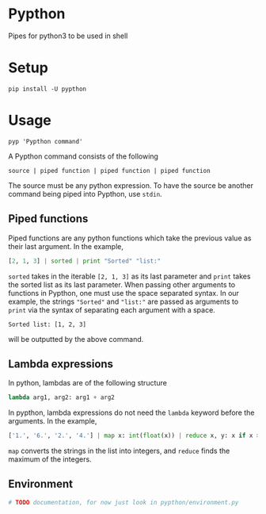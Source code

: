 # Pypthon

Pipes for python3 to be used in shell

# Setup

```
pip install -U pypthon
```

# Usage

```
pyp 'Pypthon command'
```

A Pypthon command consists of the following

```
source | piped function | piped function | piped function
```

The source must be any python expression. To have the source be another command being piped into Pypthon, use ``stdin``.

## Piped functions

Piped functions are any python functions which take the previous value as their last argument. In the example,

```python
[2, 1, 3] | sorted | print "Sorted" "list:"
```

``sorted`` takes in the iterable ``[2, 1, 3]`` as its last parameter and ``print`` takes the sorted list as its last parameter. When passing other arguments to functions in Pypthon, one must use the space separated syntax. In our example, the strings ``"Sorted"`` and ``"list:"`` are passed as arguments to ``print`` via the syntax of separating each argument with a space.

```
Sorted list: [1, 2, 3]
```

will be outputted by the above command.

## Lambda expressions

In python, lambdas are of the following structure

```python
lambda arg1, arg2: arg1 + arg2
```

In pypthon, lambda expressions do not need the ``lambda`` keyword before the arguments. In the example,

```python
['1.', '6.', '2.', '4.'] | map x: int(float(x)) | reduce x, y: x if x > y else y | print
```

``map`` converts the strings in the list into integers, and ``reduce`` finds the maximum of the integers.

## Environment

```python
# TODO documentation, for now just look in pypthon/environment.py
```
